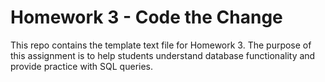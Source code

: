 Homework 3 - Code the Change
=======

This repo contains the template text file for Homework 3. The purpose of this assignment is to help students understand database functionality and provide practice with SQL queries.